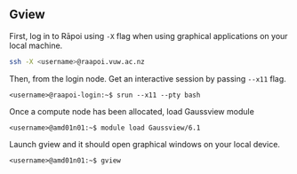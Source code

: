 ## Gview 

First, log in to Rāpoi using ``-X`` flag when using graphical applications on your local machine.

```bash
ssh -X <username>@raapoi.vuw.ac.nz
```


Then, from the login node. Get an interactive session by passing ``--x11`` flag.

```
<username>@raapoi-login:~$ srun --x11 --pty bash
```


Once a compute node has been allocated, load Gaussview module

```
<username>@amd01n01:~$ module load Gaussview/6.1
```


Launch gview and it should open graphical windows on your local device. 

```
<username>@amd01n01:~$ gview
```

